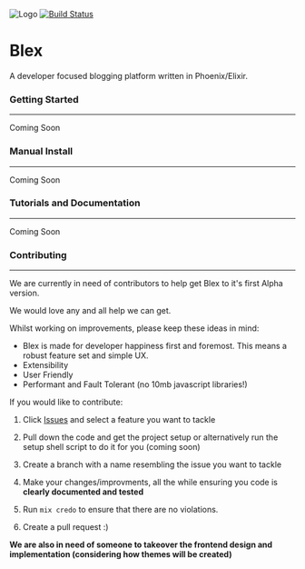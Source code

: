 ![Logo](http://i.imgur.com/AU333YV.png)
[![Build Status](https://travis-ci.org/Harrisonl/Blex.svg?branch=master)](https://travis-ci.org/Harrisonl/Blex)
# Blex

A developer focused blogging platform written in Phoenix/Elixir.

### Getting Started
---

Coming Soon

### Manual Install
---

Coming Soon

### Tutorials and Documentation
---

Coming Soon

### Contributing
---
We are currently in need of contributors to help get Blex to it's first Alpha version.

We would love any and all help we can get.

Whilst working on improvements, please keep these ideas in mind:

* Blex is made for developer happiness first and foremost. This means a robust feature set and simple UX.
* Extensibility
* User Friendly
* Performant and Fault Tolerant (no 10mb javascript libraries!)


If you would like to contribute:

1. Click [Issues](https://github.com/harrisonl/blex/issues) and select a feature you want to tackle

2. Pull down the code and get the project setup or alternatively run the setup shell script to do it for you (coming soon)

3. Create a branch with a name resembling the issue you want to tackle

4. Make your changes/improvments, all the while ensuring you code is **clearly documented and tested**

5. Run `mix credo` to ensure that there are no violations.

6. Create a pull request :)

**We are also in need of someone to takeover the frontend design and implementation (considering how themes will be created)**
